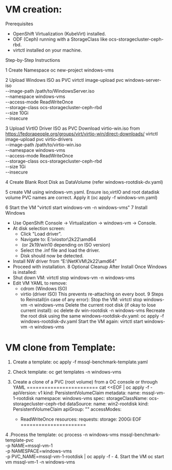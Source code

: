 
VM creation:
============
 Prerequisites
* OpenShift Virtualization (KubeVirt) installed.
* ODF (Ceph) running with a StorageClass like ocs-storagecluster-ceph-rbd.
* virtctl installed on your machine.

Step-by-Step Instructions

1️ Create Namespace
oc new-project windows-vms

2️ Upload Windows ISO as PVC
virtctl image-upload pvc windows-server-iso \
  --image-path /path/to/WindowsServer.iso \
  --namespace windows-vms \
  --access-mode ReadWriteOnce \
  --storage-class ocs-storagecluster-ceph-rbd \
  --size 10Gi \
  --insecure

3️ Upload VirtIO Driver ISO as PVC
Download virtio-win.iso from https://fedorapeople.org/groups/virt/virtio-win/direct-downloads/
virtctl image-upload pvc virtio-drivers \
  --image-path /path/to/virtio-win.iso \
  --namespace windows-vms \
  --access-mode ReadWriteOnce \
  --storage-class ocs-storagecluster-ceph-rbd \
  --size 1Gi \
  --insecure

4️ Create Blank Root Disk as DataVolume (refer windows-rootdisk-dv.yaml)

5 create VM using windows-vm.yaml. Ensure iso,virtIO and root datadisk volume PVC names are correct. Apply it (oc apply -f windows-vm.yaml)

6 Start the VM 
"virtctl start windows-vm -n windows-vms"
7 Install Windows
  * Use OpenShift Console → Virtualization → windows-vm → Console.
  * At disk selection screen:
    * Click "Load driver".
    * Navigate to: E:\viostor\2k22\amd64
    *  (or 2k19/win10 depending on ISO version)
    * Select the .inf file and load the driver.
    * Disk should now be detected.
  * Install NW driver from “E:\NetKVM\2k22\amd64” 
  * Proceed with installation.
8 Optional Cleanup After Install
  Once Windows is installed:
  * Shut down VM: virtctl stop windows-vm -n windows-vms
  * Edit VM YAML to remove:
      * cdrom (Windows ISO)
      * virtio (driver ISO)
  This prevents re-attaching on every boot.
9  Steps to Reinstall(in case of any error):
     Stop the VM: virtctl stop windows-vm -n windows-vms
     Delete the current root disk (if okay to lose current install): oc delete dv win-rootdisk -n windows-vms
     Recreate the root disk using the same windows-rootdisk-dv.yaml: oc apply -f windows-rootdisk-dv.yaml 
     Start the VM again: virtctl start windows-vm -n windows-vms



VM clone from Template:
=======================
1. Create a template:
oc apply -f mssql-benchmark-template.yaml

2. Check template:
oc get templates -n windows-vms
3. Create a clone of a PVC (root volume) from a OC console or through YAML
========================
cat <<EOF | oc apply -f -
apiVersion: v1
kind: PersistentVolumeClaim
metadata:
  name: mssql-vm-1-rootdisk
  namespace: windows-vms
spec:
  storageClassName: ocs-storagecluster-ceph-rbd
  dataSource:
    name: win2-rootdisk
    kind: PersistentVolumeClaim
    apiGroup: ""
  accessModes:
    - ReadWriteOnce
  resources:
    requests:
      storage: 200Gi
EOF
======================

4 .Process the template:
oc process -n windows-vms mssql-benchmark-template-pvc \
  -p NAME=mssql-vm-1 \
  -p NAMESPACE=windows-vms \
  -p PVC_NAME=mssql-vm-1-rootdisk | oc apply -f -
4. Start the VM
oc start vm mssql-vm-1 -n windows-vms
